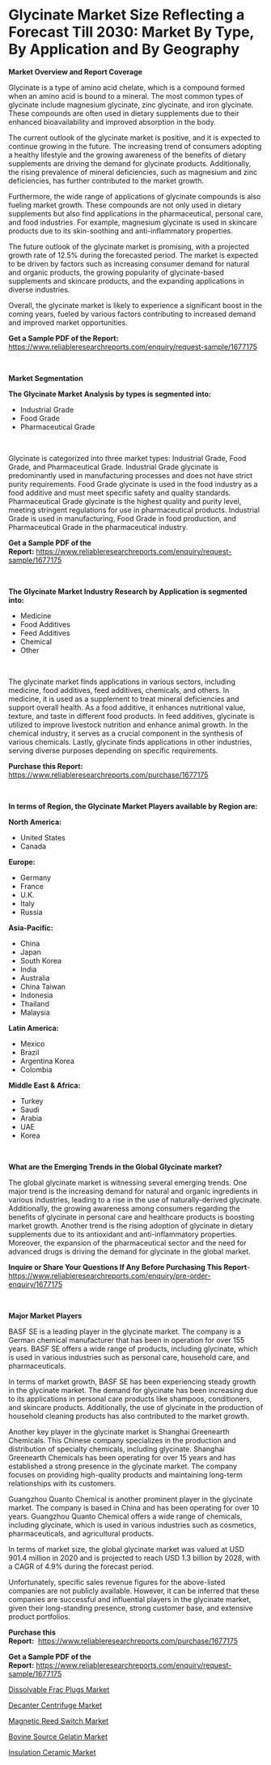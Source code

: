 <p><h1>Glycinate Market Size Reflecting a Forecast Till 2030: Market By Type, By Application and By Geography</h1></p><p><strong>Market Overview and Report Coverage</strong></p>
<p><p>Glycinate is a type of amino acid chelate, which is a compound formed when an amino acid is bound to a mineral. The most common types of glycinate include magnesium glycinate, zinc glycinate, and iron glycinate. These compounds are often used in dietary supplements due to their enhanced bioavailability and improved absorption in the body.</p><p>The current outlook of the glycinate market is positive, and it is expected to continue growing in the future. The increasing trend of consumers adopting a healthy lifestyle and the growing awareness of the benefits of dietary supplements are driving the demand for glycinate products. Additionally, the rising prevalence of mineral deficiencies, such as magnesium and zinc deficiencies, has further contributed to the market growth.</p><p>Furthermore, the wide range of applications of glycinate compounds is also fueling market growth. These compounds are not only used in dietary supplements but also find applications in the pharmaceutical, personal care, and food industries. For example, magnesium glycinate is used in skincare products due to its skin-soothing and anti-inflammatory properties.</p><p>The future outlook of the glycinate market is promising, with a projected growth rate of 12.5% during the forecasted period. The market is expected to be driven by factors such as increasing consumer demand for natural and organic products, the growing popularity of glycinate-based supplements and skincare products, and the expanding applications in diverse industries.</p><p>Overall, the glycinate market is likely to experience a significant boost in the coming years, fueled by various factors contributing to increased demand and improved market opportunities.</p></p>
<p><strong>Get a Sample PDF of the Report:</strong> <a href="https://www.reliableresearchreports.com/enquiry/request-sample/1677175">https://www.reliableresearchreports.com/enquiry/request-sample/1677175</a></p>
<p>&nbsp;</p>
<p><strong>Market Segmentation</strong></p>
<p><strong>The Glycinate Market Analysis by types is segmented into:</strong></p>
<p><ul><li>Industrial Grade</li><li>Food Grade</li><li>Pharmaceutical Grade</li></ul></p>
<p>&nbsp;</p>
<p><p>Glycinate is categorized into three market types: Industrial Grade, Food Grade, and Pharmaceutical Grade. Industrial Grade glycinate is predominantly used in manufacturing processes and does not have strict purity requirements. Food Grade glycinate is used in the food industry as a food additive and must meet specific safety and quality standards. Pharmaceutical Grade glycinate is the highest quality and purity level, meeting stringent regulations for use in pharmaceutical products. Industrial Grade is used in manufacturing, Food Grade in food production, and Pharmaceutical Grade in the pharmaceutical industry.</p></p>
<p><strong>Get a Sample PDF of the Report:</strong>&nbsp;<a href="https://www.reliableresearchreports.com/enquiry/request-sample/1677175">https://www.reliableresearchreports.com/enquiry/request-sample/1677175</a></p>
<p>&nbsp;</p>
<p><strong>The Glycinate Market Industry Research by Application is segmented into:</strong></p>
<p><ul><li>Medicine</li><li>Food Additives</li><li>Feed Additives</li><li>Chemical</li><li>Other</li></ul></p>
<p>&nbsp;</p>
<p><p>The glycinate market finds applications in various sectors, including medicine, food additives, feed additives, chemicals, and others. In medicine, it is used as a supplement to treat mineral deficiencies and support overall health. As a food additive, it enhances nutritional value, texture, and taste in different food products. In feed additives, glycinate is utilized to improve livestock nutrition and enhance animal growth. In the chemical industry, it serves as a crucial component in the synthesis of various chemicals. Lastly, glycinate finds applications in other industries, serving diverse purposes depending on specific requirements.</p></p>
<p><strong>Purchase this Report:</strong>&nbsp; <a href="https://www.reliableresearchreports.com/purchase/1677175">https://www.reliableresearchreports.com/purchase/1677175</a></p>
<p>&nbsp;</p>
<p><strong>In terms of Region, the Glycinate Market Players available by Region are:</strong></p>
<p>
    <p> <strong> North America: </strong>
        <ul>
            <li>United States</li>
            <li>Canada</li>
        </ul>
        </p> 
    <p> <strong> Europe: </strong>
        <ul>
            <li>Germany</li>
            <li>France</li>
            <li>U.K.</li>
            <li>Italy</li>
            <li>Russia</li>
        </ul>
        </p> 
    <p> <strong> Asia-Pacific: </strong>
        <ul>
            <li>China</li>
            <li>Japan</li>
            <li>South Korea</li>
            <li>India</li>
            <li>Australia</li>
            <li>China Taiwan</li>
            <li>Indonesia</li>
            <li>Thailand</li>
            <li>Malaysia</li>
        </ul>
        </p> 
    <p> <strong> Latin America: </strong>
        <ul>
            <li>Mexico</li>
            <li>Brazil</li>
            <li>Argentina Korea</li>
            <li>Colombia</li>
        </ul>
        </p> 
    <p> <strong> Middle East & Africa: </strong>
        <ul>
            <li>Turkey</li>
            <li>Saudi</li>
            <li>Arabia</li>
            <li>UAE</li>
            <li>Korea</li>
        </ul>
    </p>
    </p>
<p>&nbsp;</p>
<p><strong>What are the Emerging Trends in the Global Glycinate market?</strong></p>
<p><p>The global glycinate market is witnessing several emerging trends. One major trend is the increasing demand for natural and organic ingredients in various industries, leading to a rise in the use of naturally-derived glycinate. Additionally, the growing awareness among consumers regarding the benefits of glycinate in personal care and healthcare products is boosting market growth. Another trend is the rising adoption of glycinate in dietary supplements due to its antioxidant and anti-inflammatory properties. Moreover, the expansion of the pharmaceutical sector and the need for advanced drugs is driving the demand for glycinate in the global market.</p></p>
<p><strong>Inquire or Share Your Questions If Any Before Purchasing This Report</strong>- <a href="https://www.reliableresearchreports.com/enquiry/pre-order-enquiry/1677175">https://www.reliableresearchreports.com/enquiry/pre-order-enquiry/1677175</a></p>
<p>&nbsp;</p>
<p><strong>Major Market Players</strong></p>
<p><p>BASF SE is a leading player in the glycinate market. The company is a German chemical manufacturer that has been in operation for over 155 years. BASF SE offers a wide range of products, including glycinate, which is used in various industries such as personal care, household care, and pharmaceuticals. </p><p>In terms of market growth, BASF SE has been experiencing steady growth in the glycinate market. The demand for glycinate has been increasing due to its applications in personal care products like shampoos, conditioners, and skincare products. Additionally, the use of glycinate in the production of household cleaning products has also contributed to the market growth.</p><p>Another key player in the glycinate market is Shanghai Greenearth Chemicals. This Chinese company specializes in the production and distribution of specialty chemicals, including glycinate. Shanghai Greenearth Chemicals has been operating for over 15 years and has established a strong presence in the glycinate market. The company focuses on providing high-quality products and maintaining long-term relationships with its customers.</p><p>Guangzhou Quanto Chemical is another prominent player in the glycinate market. The company is based in China and has been operating for over 10 years. Guangzhou Quanto Chemical offers a wide range of chemicals, including glycinate, which is used in various industries such as cosmetics, pharmaceuticals, and agricultural products.</p><p>In terms of market size, the global glycinate market was valued at USD 901.4 million in 2020 and is projected to reach USD 1.3 billion by 2028, with a CAGR of 4.9% during the forecast period.</p><p>Unfortunately, specific sales revenue figures for the above-listed companies are not publicly available. However, it can be inferred that these companies are successful and influential players in the glycinate market, given their long-standing presence, strong customer base, and extensive product portfolios.</p></p>
<p><strong>Purchase this Report:</strong>&nbsp;&nbsp;<a href="https://www.reliableresearchreports.com/purchase/1677175">https://www.reliableresearchreports.com/purchase/1677175</a></p>
<p></p>
<p><strong>Get a Sample PDF of the Report:</strong>&nbsp;<a href="https://www.reliableresearchreports.com/enquiry/request-sample/1677175">https://www.reliableresearchreports.com/enquiry/request-sample/1677175</a></p>
<p><p><a href="https://medium.com/@isaiasmarks/dissolvable-frac-plugs-market-report-reveals-the-latest-trends-and-growth-opportunities-of-this-d962f2f55b0c">Dissolvable Frac Plugs Market</a></p><p><a href="https://medium.com/@cameronhuel/decanter-centrifuge-market-trends-forecast-and-competitive-analysis-to-2030-7164c3694caa">Decanter Centrifuge Market</a></p><p><a href="https://medium.com/@robinsinghrp23/magnetic-reed-switch-market-exploring-market-share-market-trends-and-future-growth-734387cc4c64">Magnetic Reed Switch Market</a></p><p><a href="https://github.com/melchekhinf/Market-Research-Report-List-1/blob/main/bovine-source-gelatin-market.md">Bovine Source Gelatin Market</a></p><p><a href="https://github.com/sndrkn/Market-Research-Report-List-1/blob/main/insulation-ceramic-market.md">Insulation Ceramic Market</a></p></p>
